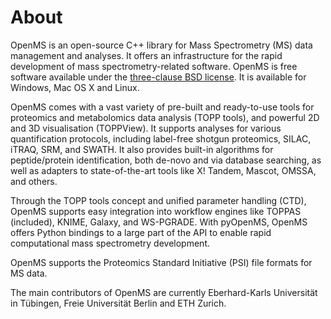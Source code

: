 
About
=====

OpenMS is an open-source C++ library for Mass Spectrometry (MS) data management and analyses. It offers an infrastructure for the rapid development of mass spectrometry-related software. OpenMS is free software available under the [three-clause BSD license](https://github.com/OpenMS/OpenMS-docs/blob/main/LICENSE). It is available for Windows, Mac OS X and Linux.

OpenMS comes with a vast variety of pre-built and ready-to-use tools for proteomics and metabolomics data analysis (TOPP tools), and powerful 2D and 3D visualisation (TOPPView). It supports analyses for various quantification protocols, including label-free shotgun proteomics, SILAC, iTRAQ, SRM, and SWATH. It also provides built-in algorithms for peptide/protein identification, both de-novo and via database searching, as well as adapters to state-of-the-art tools like X! Tandem, Mascot, OMSSA, and others.

Through the TOPP tools concept and unified parameter handling (CTD), OpenMS supports easy integration into workflow engines like TOPPAS (included), KNIME, Galaxy, and WS-PGRADE.
With pyOpenMS, OpenMS offers Python bindings to a large part of the API to enable rapid computational mass spectrometry development.

OpenMS supports the Proteomics Standard Initiative (PSI) file formats for MS data.

The main contributors of OpenMS are currently Eberhard-Karls Universität in Tübingen, Freie Universität Berlin and ETH Zurich.
